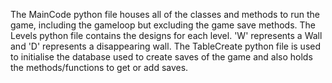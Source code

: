 The MainCode python file houses all of the classes and methods to run the game, including the gameloop but excluding the game save methods.
The Levels python file contains the designs for each level. 'W' represents a Wall and 'D' represents a disappearing wall.
The TableCreate python file is used to initialise the database used to create saves of the game and also holds the methods/functions to get or add saves.
